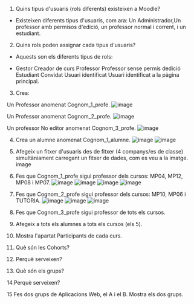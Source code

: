 1. Quins tipus d'usuaris (rols diferents) existeixen a Moodle?
- Existeixen diferents tipus d'usuaris, com ara: Un Administrador,Un professor amb permisos d'edició, un professor normal i corrent, i un estudiant.

2. Quins rols poden assignar cada tipus d'usuaris?

- Aquests son els diferents tipus de rols:

- Gestor Creador de curs  Professor  Professor sense permís dedició  Estudiant  Convidat  Usuari identificat  Usuari identificat a la pàgina principal.

3. Crea:


Un Professor anomenat Cognom_1_profe.
![image](https://user-images.githubusercontent.com/119657664/211898521-2d33f4a0-a993-4320-a338-11caac6073ab.png)


Un Professor anomenat Cognom_2_profe.
![image](https://user-images.githubusercontent.com/119657664/211902908-a07bf331-964c-45cc-9b1d-2ee5bd6e52d4.png)


Un professor No editor anomenat Cognom_3_profe.
![image](https://user-images.githubusercontent.com/119657664/211902754-34484abf-b936-4c5b-a55b-5d0da19b3c45.png)


4. Crea un alumne anomenat Cognom_1_alumne.
![image](https://user-images.githubusercontent.com/119657664/211903571-8d4a36d2-061e-4343-916d-cbb3f7c4166b.png)
![image](https://user-images.githubusercontent.com/119657664/211904523-98cb02d2-597d-40a5-8b28-285b5740efc6.png)


5. Afegeix un fitxer d'usuaris des de fitxer (4 companys/es de classe) simultàniament carregant un fitxer de dades, com es veu a la imatge.
image

6. Fes que Cognom_1_profe sigui professor dels cursos: MP04, MP12, MP08 i MP07.
![image](https://user-images.githubusercontent.com/119657664/211905304-c9a516c9-393d-4931-9025-398e09b88911.png)
![image](https://user-images.githubusercontent.com/119657664/212045284-29c3af68-de94-4fe6-8f9d-1cb20aa1cc83.png)
![image](https://user-images.githubusercontent.com/119657664/212045372-18ce1c7a-a571-4daf-9873-67a27179a331.png)
![image](https://user-images.githubusercontent.com/119657664/212045459-da7cc243-1b35-4a50-9c33-eec05d2f6cd4.png)




7. Fes que Cognom_2_profe sigui professor dels cursos: MP10, MP06 i TUTORIA.
![image](https://user-images.githubusercontent.com/119657664/212045618-7a92121d-54c1-4b44-8437-b98dd6930cde.png)
![image](https://user-images.githubusercontent.com/119657664/212045726-382f9525-bbba-41da-be2a-520c02dded76.png)
![image](https://user-images.githubusercontent.com/119657664/212045819-0914ece2-61f7-4ad2-ab47-40d1c12c1048.png)




8. Fes que Cognom_3_profe sigui professor de tots els cursos.


9. Afegeix a tots els alumnes a tots els cursos (els 5).


10. Mostra l'apartat Participants de cada curs.


11. Què són les Cohorts?


12. Perquè serveixen?


13. Què són els grups?


14.Perquè serveixen?


15 Fes dos grups de Aplicacions Web, el A i el B. Mostra els dos grups.



